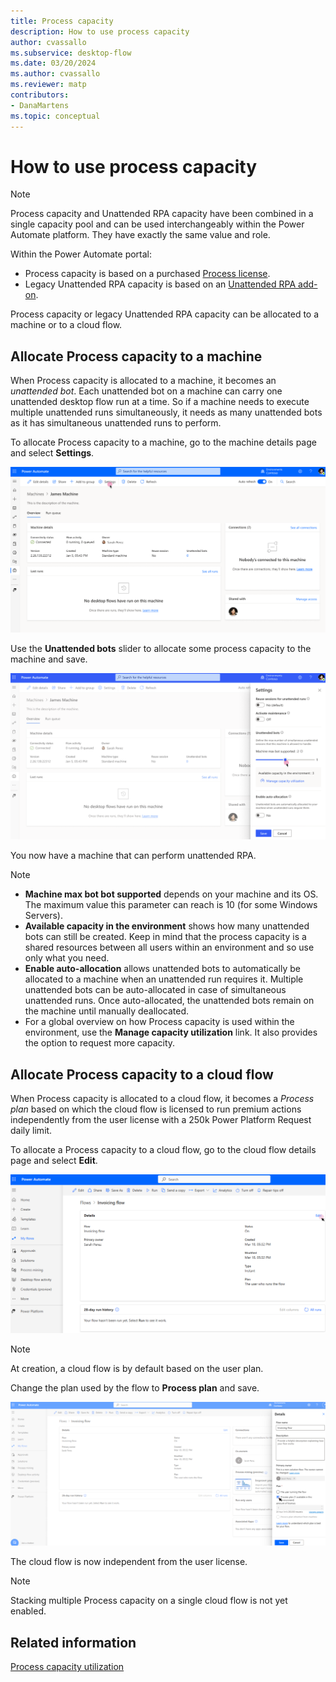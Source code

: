 ```yaml
---
title: Process capacity
description: How to use process capacity
author: cvassallo
ms.subservice: desktop-flow
ms.date: 03/20/2024
ms.author: cvassallo
ms.reviewer: matp
contributors:
- DanaMartens
ms.topic: conceptual
---
```


# How to use process capacity

> [!NOTE]
>
> Process capacity and Unattended RPA capacity have been combined in a single capacity pool and can be used interchangeably within the Power Automate platform. They have exactly the same value and role.

Within the Power Automate portal:

- Process capacity is based on a purchased [Process license](/power-platform/admin/power-automate-licensing/types).
- Legacy Unattended RPA capacity is based on an [Unattended RPA add-on](/power-platform/admin/power-automate-licensing/add-ons#unattended-rpa-add-on).

Process capacity or legacy Unattended RPA capacity can be allocated to a machine or to a cloud flow.

## Allocate Process capacity to a machine

When Process capacity is allocated to a machine, it becomes an *unattended bot*. Each unattended bot on a machine can carry one unattended desktop flow run at a time. So if a machine needs to execute multiple unattended runs simultaneously, it needs as many unattended bots as it has simultaneous unattended runs to perform.

To allocate Process capacity to a machine, go to the machine details page and select **Settings**.

![Machine page - No unattended bot](media/capacity-utilization/machine-page-0-bot.png)

Use the **Unattended bots** slider to allocate some process capacity to the machine and save.

![Machine page - Settings - Add one unattended bot](media/capacity-utilization/machine-page-setting-1-bot-2.png)

You now have a machine that can perform unattended RPA.

> [!NOTE]
>
> - **Machine max bot bot supported** depends on your machine and its OS. The maximum value this parameter can reach is 10 (for some Windows Servers).
> - **Available capacity in the environment** shows how many unattended bots can still be created. Keep in mind that the process capacity is a shared resources between all users within an environment and so use only what you need.
> - **Enable auto-allocation** allows unattended bots to automatically be allocated to a machine when an unattended run requires it. Multiple unattended bots can be auto-allocated in case of simultaneous unattended runs. Once auto-allocated, the unattended bots remain on the machine until manually deallocated.
> - For a global overview on how Process capacity is used within the environment, use the **Manage capacity utilization** link. It also provides the option to request more capacity.

## Allocate Process capacity to a cloud flow

When Process capacity is allocated to a cloud flow, it becomes a *Process plan* based on which the cloud flow is licensed to run premium actions independently from the user license with a 250k Power Platform Request daily limit.

To allocate a Process capacity to a cloud flow, go to the cloud flow details page and select **Edit**.

![Cloud flow page - User plan](media/capacity-utilization/cloud-flow-user-plan.png)

> [!NOTE]
>
> At creation, a cloud flow is by default based on the user plan.

Change the plan used by the flow to **Process plan** and save.

![Cloud flow page - Settings - Process plan](media/capacity-utilization/cloud-flow-process-allocation.png)

The cloud flow is now independent from the user license.

> [!NOTE]
>
> Stacking multiple Process capacity on a single cloud flow is not yet enabled.

## Related information

[Process capacity utilization](capacity-utilization-process.md)
